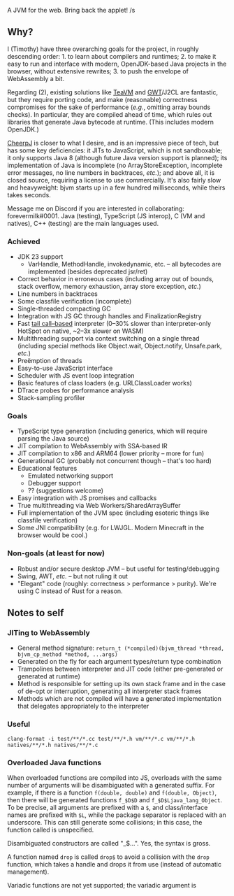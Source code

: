 A JVM for the web. Bring back the applet! /s

## Why?

I (Timothy) have three overarching goals for the project, in roughly descending order: 1. to learn about compilers and runtimes; 2. to make it easy to run and interface with modern, OpenJDK-based Java projects in the browser, without extensive rewrites; 3. to push the envelope of WebAssembly a bit.

Regarding (2), existing solutions like [TeaVM](https://www.teavm.org/) and [GWT](https://www.gwtproject.org/)/J2CL are fantastic, but they require porting code, and make (reasonable) correctness compromises for the sake of performance (*e.g.*, omitting array bounds checks). In particular, they are compiled ahead of time, which rules out libraries that generate Java bytecode at runtime. (This includes modern OpenJDK.)

[CheerpJ](https://labs.leaningtech.com/blog/cheerpj-3.0) is closer to what I desire, and is an impressive piece of tech, but has some key deficiencies: it JITs to JavaScript, which is not sandboxable; it only supports Java 8 (although future Java version support is planned); its implementation of Java is incomplete (no ArrayStoreException, incomplete error messages, no line numbers in backtraces, *etc.*); and above all, it is closed source, requiring a license to use commercially. It's also fairly slow and heavyweight: bjvm starts up in a few hundred milliseconds, while theirs takes seconds.

Message me on Discord if you are interested in collaborating: forevermilk#0001. Java (testing), TypeScript (JS interop), C (VM and natives), C++ (testing) are the main languages used.

### Achieved
- JDK 23 support
  - VarHandle, MethodHandle, invokedynamic, etc. – all bytecodes are implemented (besides deprecated jsr/ret)
- Correct behavior in erroneous cases (including array out of bounds, stack overflow, memory exhaustion, array store exception, *etc.*)
- Line numbers in backtraces
- Some classfile verification (incomplete)
- Single-threaded compacting GC
- Integration with JS GC through handles and FinalizationRegistry
- Fast [tail call–based](https://blog.reverberate.org/2021/04/21/musttail-efficient-interpreters.html) interpreter (0–30% slower than interpreter-only HotSpot on native, ~2–3x slower on WASM)
- Multithreading support via context switching on a single thread (including special methods like Object.wait, Object.notify, Unsafe.park, *etc.*)
- Preëmption of threads
- Easy-to-use JavaScript interface
- Scheduler with JS event loop integration
- Basic features of class loaders (e.g. URLClassLoader works)
- DTrace probes for performance analysis
- Stack-sampling profiler

### Goals

- TypeScript type generation (including generics, which will require parsing the Java source)
- JIT compilation to WebAssembly with SSA-based IR
- JIT compilation to x86 and ARM64 (lower priority – more for fun)
- Generational GC (probably not concurrent though – that's too hard)
- Educational features
  - Emulated networking support
  - Debugger support
  - ?? (suggestions welcome)
- Easy integration with JS promises and callbacks
- True multithreading via Web Workers/SharedArrayBuffer
- Full implementation of the JVM spec (including esoteric things like classfile verification)
- Some JNI compatibility (e.g. for LWJGL. Modern Minecraft in the browser would be cool.)

### Non-goals (at least for now)

- Robust and/or secure desktop JVM – but useful for testing/debugging
- Swing, AWT, *etc.* – but not ruling it out
- "Elegant" code (roughly: correctness > performance > purity). We're using C instead of Rust for a reason.

## Notes to self

### JITing to WebAssembly

- General method signature: `return_t (*compiled)(bjvm_thread *thread, bjvm_cp_method *method, ...args)`
- Generated on the fly for each argument types/return type combination
- Trampolines between interpreter and JIT code (either pre-generated or generated at runtime)
- Method is responsible for setting up its own stack frame and in the case of de-opt or interruption, generating all interpreter stack frames
- Methods which are not compiled will have a generated implementation that delegates appropriately to the interpreter


### Useful

```
clang-format -i test/**/*.cc test/**/*.h vm/**/*.c vm/**/*.h natives/**/*.h natives/**/*.c
```

### Overloaded Java functions

When overloaded functions are compiled into JS, overloads with the same number of arguments will be disambiguated with a generated suffix. For example, if there is a function `f(double, double)` and `f(double, Object)`, then there will be generated functions `f_$D$D` and `f_$D$Ljava_lang_Object`. To be precise, all arguments are prefixed with a `$`, and class/interface names are prefixed with `$L`, while the package separator is replaced with an underscore. This can still generate some collisions; in this case, the function called is unspecified.

Disambiguated constructors are called "<init>_$...". Yes, the syntax is gross.

A function named `drop` is called `drop$` to avoid a collision with the `drop` function, which takes a handle and drops it from use (instead of automatic management).

Variadic functions are not yet supported; the variadic argument is 
